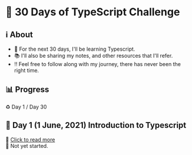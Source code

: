 # :pushpin: 30 Days of TypeScript Challenge

## :information_source: About

- :crystal_ball: For the next 30 days, I'll be learning Typescript.
- :books: I'll also be sharing my notes, and other resources that I'll refer.
- :bangbang: Feel free to follow along with my journey, there has never been the right time.

## :bar_chart: Progress

:recycle: Day 1 / Day 30

## :large_orange_diamond: Day 1 (1 June, 2021) Introduction to Typescript

:paperclip: [Click to read more]() <br />
:construction: Not yet started.
